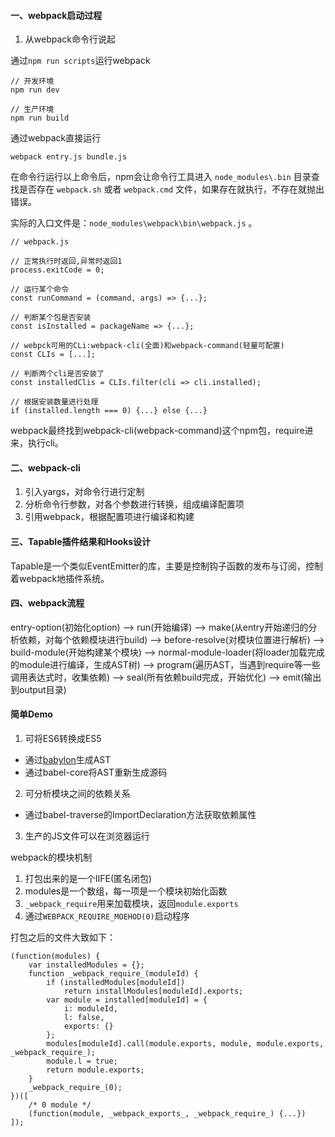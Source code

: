 #### 一、webpack启动过程

1. 从webpack命令行说起

通过`npm run scripts`运行webpack

```
// 开发环境
npm run dev

// 生产环境
npm run build
```

通过webpack直接运行

```
webpack entry.js bundle.js
```

在命令行运行以上命令后，npm会让命令行工具进入 `node_modules\.bin` 目录查找是否存在 `webpack.sh` 或者 `webpack.cmd` 文件，如果存在就执行，不存在就抛出错误。

实际的入口文件是：`node_modules\webpack\bin\webpack.js` 。
```
// webpack.js

// 正常执行时返回,异常时返回1
process.exitCode = 0;

// 运行某个命令
const runCommand = (command, args) => {...};

// 判断某个包是否安装
const isInstalled = packageName => {...};

// webpck可用的CLi:webpack-cli(全面)和webpack-command(轻量可配置)
const CLIs = [...];

// 判断两个cli是否安装了
const installedClis = CLIs.filter(cli => cli.installed);

// 根据安装数量进行处理
if (installed.length === 0) {...} else {...}
```

webpack最终找到webpack-cli(webpack-command)这个npm包，require进来，执行cli。

#### 二、webpack-cli

1. 引入yargs，对命令行进行定制
2. 分析命令行参数，对各个参数进行转换，组成编译配置项
3. 引用webpack，根据配置项进行编译和构建

#### 三、Tapable插件结果和Hooks设计

Tapable是一个类似EventEmitter的库，主要是控制钩子函数的发布与订阅，控制着webpack地插件系统。

#### 四、webpack流程

entry-option(初始化option) ——> run(开始编译) ——> make(从entry开始递归的分析依赖，对每个依赖模块进行build) ——> before-resolve(对模块位置进行解析) ——> build-module(开始构建某个模块) ——> normal-module-loader(将loader加载完成的module进行编译，生成AST树) ——> program(遍历AST，当遇到require等一些调用表达式时，收集依赖) ——> seal(所有依赖build完成，开始优化) ——> emit(输出到output目录)

#### 简单Demo

1. 可将ES6转换成ES5
 - 通过[babylon](https://www.npmjs.com/package/babylon)生成AST
 - 通过babel-core将AST重新生成源码
2. 可分析模块之间的依赖关系
 - 通过babel-traverse的ImportDeclaration方法获取依赖属性
3. 生产的JS文件可以在浏览器运行

webpack的模块机制
1. 打包出来的是一个IIFE(匿名闭包)
2. modules是一个数组，每一项是一个模块初始化函数
3. `_webpack_require`用来加载模块，返回`module.exports`
4. 通过`WEBPACK_REQUIRE_MOEHOD(0)`启动程序

打包之后的文件大致如下：
```
(function(modules) {
    var installedModules = {};
    function _webpack_require_(moduleId) {
        if (installedModules[moduleId]) 
            return installModules[moduleId].exports;
        var module = installed[moduleId] = {
            i: moduleId,
            l: false,
            exports: {}
        };
        modules[moduleId].call(module.exports, module, module.exports, _webpack_require_);
        module.l = true;
        return module.exports;
    }
    _webpack_require_(0);
})([
    /* 0 module */
    (function(module, _webpack_exports_, _webpack_require_) {...})
]);
```